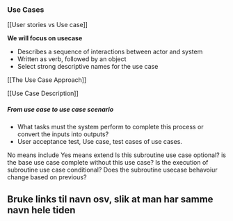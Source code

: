 ### Use Cases
[[User stories vs Use case]]

**We will focus on usecase**
- Describes a sequence of interactions between actor and system
- Written as verb, followed by an object
- Select strong descriptive names for the use case


[[The Use Case Approach]]

[[Use Case Description]]
##### From use case to use case scenario

- What tasks must the system perform to complete this process or convert the inputs into outputs?
- User acceptance test, Use case, test cases of use cases. 


No means include
Yes means extend
Is this subroutine use case optional?
is the base use case complete without this use case?
Is the execution of subroutine use case conditional?
Does the subroutine usecase behavoiur change based on previous?




## Bruke links til navn osv, slik at man har samme navn hele tiden
